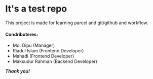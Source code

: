 # It's a test repo

This project is made for learning parcel and git/github and workflow.

#### Condributeres:

- Md. Dipu (Manager)
- Riadul Islam (Frontend Developer)
- Mahadi (Frontend Developer)
- Maksudur Rahman (Backend Developer)

_**Thank you!**_